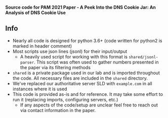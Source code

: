 **Source code for PAM 2021 Paper - A Peek Into the DNS Cookie Jar: An Analysis of DNS Cookie Use**

## Info
* Nearly all code is designed for python 3.6+ (code written for python2 is marked in header comment)
* Most scripts use json lines (jsonl) for their input/output
  * A heavily used script for working with this format is `shared/jsonl-parser`. This script was often used to gather numbers presented in the paper via its filtering methods
* `shared` is a private package used in our lab and is imported throughout the code. All necessary files are included in the `shared` directory.
* We've replaced our authoritative server SLD with `example.com` in all instances where it is used
* This code is provided as-is and for reference. It may take some effort to run it (replacing imports, configuring servers, etc.)
  * If any aspects of the code/setup are unclear feel free to reach out via contact information in the paper.
